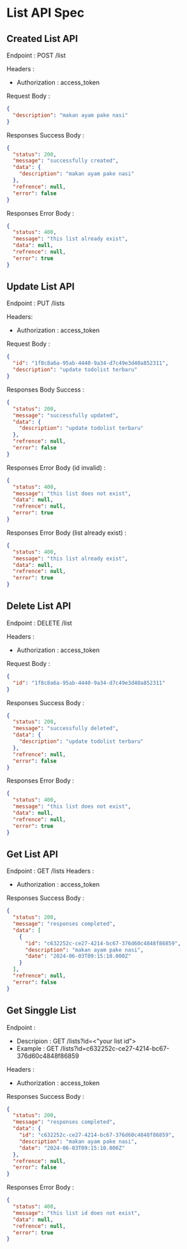# List API Spec

## Created List API

Endpoint : POST /list

Headers :

- Authorization : access_token

Request Body :

```json
{
  "description": "makan ayam pake nasi"
}
```

Responses Success Body :

```json
{
  "status": 200,
  "message": "successfully created",
  "data": {
    "description": "makan ayam pake nasi"
  },
  "refrence": null,
  "error": false
}
```

Responses Error Body :

```json
{
  "status": 400,
  "message": "this list already exist",
  "data": null,
  "refrence": null,
  "error": true
}
```

## Update List API

Endpoint : PUT /lists

Headers:

- Authorization : access_token

Request Body :

```json
{
  "id": "1f8c8a6a-95ab-4440-9a34-d7c49e3d40a852311",
  "description": "update todolist terbaru"
}
```

Responses Body Success :

```json
{
  "status": 200,
  "message": "successfully updated",
  "data": {
    "description": "update todolist terbaru"
  },
  "refrence": null,
  "error": false
}
```

Responses Error Body (id invalid) :

```json
{
  "status": 400,
  "message": "this list does not exist",
  "data": null,
  "refrence": null,
  "error": true
}
```

Responses Error Body (list already exist) :

```json
{
  "status": 400,
  "message": "this list already exist",
  "data": null,
  "refrence": null,
  "error": true
}
```

## Delete List API

Endpoint : DELETE /list

Headers :

- Authorization : access_token

Request Body :

```json
{
  "id": "1f8c8a6a-95ab-4440-9a34-d7c49e3d40a852311"
}
```

Responses Success Body :

```json
{
  "status": 200,
  "message": "successfully deleted",
  "data": {
    "description": "update todolist terbaru"
  },
  "refrence": null,
  "error": false
}
```

Responses Error Body :

```json
{
  "status": 400,
  "message": "this list does not exist",
  "data": null,
  "refrence": null,
  "error": true
}
```

## Get List API

Endpoint : GET /lists
Headers :

- Authorization : access_token

Responses Success Body :

```json
{
  "status": 200,
  "message": "responses completed",
  "data": [
    {
      "id": "c632252c-ce27-4214-bc67-376d60c4848f86859",
      "description": "makan ayam pake nasi",
      "date": "2024-06-03T09:15:10.000Z"
    }
  ],
  "refrence": null,
  "error": false
}
```

## Get Singgle List

Endpoint :

- Descripion : GET /lists?id=<"your list id">
- Example : GET /lists?id=c632252c-ce27-4214-bc67-376d60c4848f86859

Headers :

- Authorization : access_token

Responses Success Body :

```json
{
  "status": 200,
  "message": "responses completed",
  "data": {
    "id": "c632252c-ce27-4214-bc67-376d60c4848f86859",
    "description": "makan ayam pake nasi",
    "date": "2024-06-03T09:15:10.000Z"
  },
  "refrence": null,
  "error": false
}
```

Responses Error Body :

```json
{
  "status": 400,
  "message": "this list id does not exist",
  "data": null,
  "refrence": null,
  "error": true
}
```
